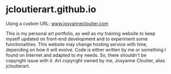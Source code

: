 # jcloutierart.github.io
Using a custom URL: www.josyannecloutier.com

This is my personal art portfolio, as well as my training website to keep myself updated on front-end development and to experiment some functionalities. This website may change hosting service with time, depending on how it will evolve.
Code is either written by me or something I found on Internet and adapted to my needs. So, there shouldn't be copyright issue with it.
Art copyright owned by me, Josyanne Cloutier, alias jcloutierart.
